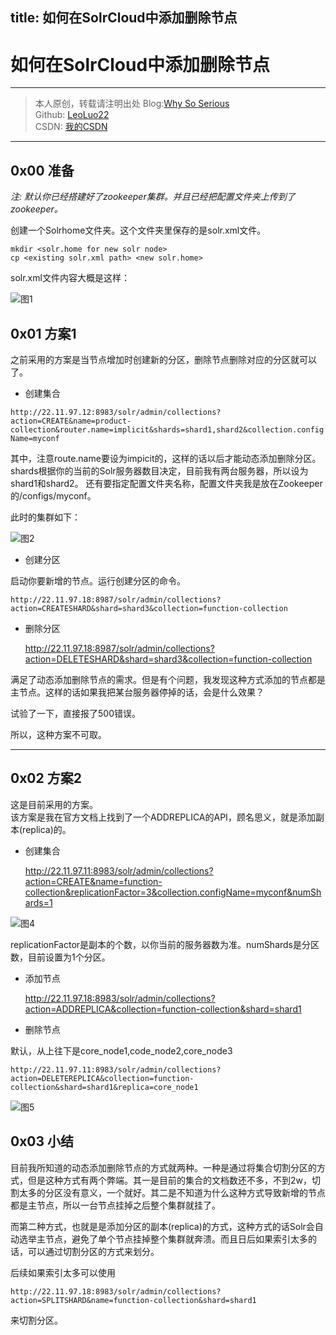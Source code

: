 title: 如何在SolrCloud中添加删除节点
---
# 如何在SolrCloud中添加删除节点  
   
   ----------

> 本人原创，转载请注明出处
> Blog:[Why So Serious](http://leoluo.top "LeoLuo")   
> Github: [LeoLuo22](https://github.com/LeoLuo22/)   
> CSDN: [我的CSDN](http://blog.csdn.net/u013271714)   

----------
## 0x00 准备   
   
*注: 默认你已经搭建好了zookeeper集群。并且已经把配置文件夹上传到了zookeeper。*   
   
创建一个Solrhome文件夹。这个文件夹里保存的是solr.xml文件。   
   
    mkdir <solr.home for new solr node>
    cp <existing solr.xml path> <new solr.home>

solr.xml文件内容大概是这样：   
   
![图1](http://oy2p9zlfs.bkt.clouddn.com/%E5%9B%BE1.png)   
   
## 0x01 方案1
   
之前采用的方案是当节点增加时创建新的分区，删除节点删除对应的分区就可以了。   

-  创建集合   
   
`http://22.11.97.12:8983/solr/admin/collections?action=CREATE&name=product-collection&router.name=implicit&shards=shard1,shard2&collection.configName=myconf`   
   
其中，注意route.name要设为impicit的，这样的话以后才能动态添加删除分区。shards根据你的当前的Solr服务器数目决定，目前我有两台服务器，所以设为shard1和shard2。 还有要指定配置文件夹名称，配置文件夹我是放在Zookeeper的/configs/myconf。   
   
此时的集群如下：   
   
![图2](http://oy2p9zlfs.bkt.clouddn.com/%E5%9B%BE2.png)
   
- 创建分区   
   
启动你要新增的节点。运行创建分区的命令。   
   
    http://22.11.97.18:8987/solr/admin/collections?action=CREATESHARD&shard=shard3&collection=function-collection   
   
   
- 删除分区   
   
    http://22.11.97.18:8987/solr/admin/collections?action=DELETESHARD&shard=shard3&collection=function-collection   
   
满足了动态添加删除节点的需求。但是有个问题，我发现这种方式添加的节点都是主节点。这样的话如果我把某台服务器停掉的话，会是什么效果？   
   
试验了一下，直接报了500错误。   
   
所以，这种方案不可取。   

----------

## 0x02 方案2   
   
这是目前采用的方案。   
该方案是我在官方文档上找到了一个ADDREPLICA的API，顾名思义，就是添加副本(replica)的。   
   
- 创建集合   
   
    http://22.11.97.11:8983/solr/admin/collections?action=CREATE&name=function-collection&replicationFactor=3&collection.configName=myconf&numShards=1   
   
![图4](http://oy2p9zlfs.bkt.clouddn.com/%E5%9B%BE4.png)
   
replicationFactor是副本的个数，以你当前的服务器数为准。numShards是分区数，目前设置为1个分区。   
   
- 添加节点   
   
    http://22.11.97.18:8983/solr/admin/collections?action=ADDREPLICA&collection=function-collection&shard=shard1   
   
- 删除节点   
   
默认，从上往下是core_node1,code_node2,core_node3   
   
    http://22.11.97.11:8983/solr/admin/collections?action=DELETEREPLICA&collection=function-collection&shard=shard1&replica=core_node1   
   
![图5](http://oy2p9zlfs.bkt.clouddn.com/%E5%9B%BE5.png)
   

  
## 0x03 小结   
   
目前我所知道的动态添加删除节点的方式就两种。一种是通过将集合切割分区的方式，但是这种方式有两个弊端。其一是目前的集合的文档数还不多，不到2w，切割太多的分区没有意义，一个就好。其二是不知道为什么这种方式导致新增的节点都是主节点，所以一台节点挂掉之后整个集群就挂了。   
   
而第二种方式，也就是是添加分区的副本(replica)的方式，这种方式的话Solr会自动选举主节点，避免了单个节点挂掉整个集群就奔溃。而且日后如果索引太多的话，可以通过切割分区的方式来划分。   
   
后续如果索引太多可以使用   
   
    http://22.11.97.18:8983/solr/admin/collections?action=SPLITSHARD&name=function-collection&shard=shard1   
   
来切割分区。